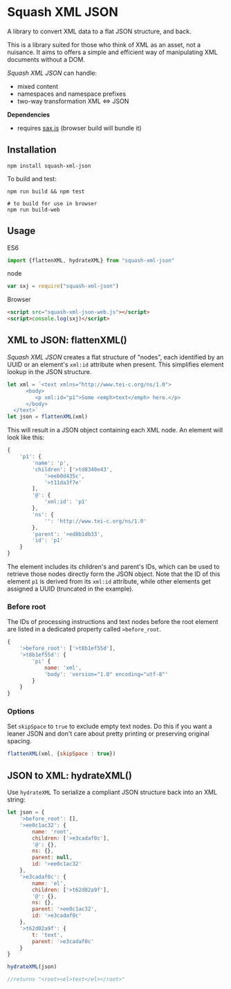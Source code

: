# Squash XML JSON

A library to convert XML data to a flat JSON structure, and back.

This is a library suited for those who think of
XML as an asset, not a nuisance. It aims to offers a simple and efficient way of manipulating XML documents without a DOM.

*Squash XML JSON* can handle:
* mixed content
* namespaces and namespace prefixes
* two-way transformation XML <=> JSON

**Dependencies**
* requires [sax.js](https://github.com/isaacs/sax-js) (browser build will bundle it)

## Installation

```shell
npm install squash-xml-json
```

To build and test:

```shell
npm run build && npm test

# to build for use in browser
npm run build-web
```

## Usage

ES6
```JavaScript
import {flattenXML, hydrateXML} from "squash-xml-json"
```
node
```JavaScript
var sxj = require("squash-xml-json")
```
Browser
```html
<script src="squash-xml-json-web.js"></script>
<script>console.log(sxj)</script>
```

## XML to JSON: flattenXML()

*Squash XML JSON* creates a flat structure of "nodes", each identified by an UUID or an element's `xml:id` attribute when present.
This simplifies element lookup in the JSON structure.

```JavaScript
let xml = `<text xmlns="http://www.tei-c.org/ns/1.0">
      <body>
         <p xml:id="p1">Some <emph>text</emph> here.</p>
      </body>
  </text>`
let json = flattenXML(xml)
```

This will result in a JSON object containing each XML node. An element will look like this:

```JavaScript
{
	'p1': {
		'name': 'p',
		'children': ['>td8340e43',
			'>eeb0d435c',
			'>t11da3f7e'
		],
		'@': {
			'xml:id': 'p1'
		},
		'ns': {
			'': 'http://www.tei-c.org/ns/1.0'
		},
		'parent': '>ed8b1db33',
		'id': 'p1'
	}
}
```

The element includes its children's and parent's IDs, which can be used to retrieve those nodes directly form the JSON object. Note that the ID of this element `p1` is derived from its `xml:id` attribute, while other elements get assigned a UUID (truncated in the example).

### Before root

The IDs of processing instructions and text nodes before the root element are listed in a dedicated property called  `>before_root`.

```JavaScript
{
	'>before_root': ['>t8b1ef55d'],
	'>t8b1ef55d': {
		'pi' {
			name: 'xml',
			'body': 'version="1.0" encoding="utf-8"'
		}
	}
}
```

### Options

Set `skipSpace` to `true` to exclude empty text nodes. Do this if you want a leaner JSON and don't care about pretty printing or preserving original spacing.

```JavaScript
flattenXML(xml, {skipSpace : true})
```

## JSON to XML: hydrateXML()

Use `hydrateXML` To serialize a compliant JSON structure back into an XML string:

```JavaScript
let json = {
	'>before_root': [],
	'>ee0c1ac32': {
		name: 'root',
		children: ['>e3cadaf0c'],
		'@': {},
		ns: {},
		parent: null,
		id: '>ee0c1ac32'
	},
	'>e3cadaf0c': {
		name: 'el',
		children: ['>t62d02a9f'],
		'@': {},
		ns: {},
		parent: '>ee0c1ac32',
		id: '>e3cadaf0c'
	},
	'>t62d02a9f': {
		t: 'text',
		parent: '>e3cadaf0c'
	}
}

hydrateXML(json)

//returns "<root><el>text</el></root>"
```
